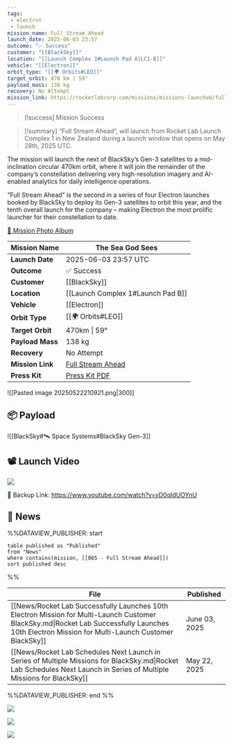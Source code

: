 ```yaml
---
tags:
 - electron
 - launch
mission_name: Full Stream Ahead
launch_date: 2025-06-03 23:57
outcome: "✅ Success"
customer: "[[BlackSky]]"
location: "[[Launch Complex 1#Launch Pad A|LC1-B]]"
vehicle: "[[Electron]]"
orbit_type: "[[🌍 Orbits#LEO]]"
target_orbit: 470 km | 59°
payload_mass: 138 kg
recovery: No Attempt
mission_link: https://rocketlabcorp.com/missions/missions-launched/full-stream-ahead-2/
---
```


>[!success]  Mission Success

>[!summary]
“Full Stream Ahead”, will launch from Rocket Lab Launch Complex 1 in New Zealand during a launch window that opens on May 28th, 2025 UTC.
>
The mission will launch the next of BlackSky’s Gen-3 satellites to a mid-inclination circular 470km orbit, where it will join the remainder of the company’s constellation delivering very high-resolution imagery and AI-enabled analytics for daily intelligence operations.
>
“Full Stream Ahead” is the second in a series of four Electron launches booked by BlackSky to deploy its Gen-3 satellites to orbit this year, and the tenth overall launch for the company – making Electron the most prolific launcher for their constellation to date.
>
[📸 Mission Photo Album](https://www.flickr.com/photos/rocketlab/albums/72177720326569466/)
>


| **Mission Name** | The Sea God Sees                                                                                                    |
| ---------------- | ------------------------------------------------------------------------------------------------------------------- |
| **Launch Date**  | 2025-06-03 23:57 UTC                                                                                                |
| **Outcome**      | ✅ Success                                                                                                           |
| **Customer**     | [[BlackSky]]                                                                                                        |
| **Location**     | [[Launch Complex 1#Launch Pad B]]                                                                                   |
| **Vehicle**      | [[Electron]]                                                                                                        |
| **Orbit Type**   | [[🌍 Orbits#LEO]]                                                                                                   |
| **Target Orbit** | 470km \| 59°                                                                                                        |
| **Payload Mass** | 138 kg                                                                                                              |
| **Recovery**     | No Attempt                                                                                                          |
| **Mission Link** | [Full Stream Ahead](https://rocketlabcorp.com/missions/missions-launched/full-stream-ahead-2/)                      |
| **Press Kit**    | [Press Kit PDF](https://rocketlabcorp.com/assets/Uploads/RL-F65-BlackSky-Full-Stream-Ahead-Presskit-compressed.pdf) |


![[Pasted image 20250522210921.png|300]]

## 📦 Payload

![[BlackSky#🛰️ Space Systems#BlackSky Gen-3]]

## 📽️ Launch Video


![](https://www.youtube.com/watch?v=yD0qIdUOYnU)

🔗 Backup Link: https://www.youtube.com/watch?v=yD0qIdUOYnU

## 📰 News

%%DATAVIEW_PUBLISHER: start
```
table published as "Published"
from "News"
where contains(mission, [[065 - Full Stream Ahead]])
sort published desc
```
%%

| File                                                                                                                                                                                             | Published     |
| ------------------------------------------------------------------------------------------------------------------------------------------------------------------------------------------------ | ------------- |
| [[News/Rocket Lab Successfully Launches 10th Electron Mission for Multi-Launch Customer BlackSky.md\|Rocket Lab Successfully Launches 10th Electron Mission for Multi-Launch Customer BlackSky]] | June 03, 2025 |
| [[News/Rocket Lab Schedules Next Launch in Series of Multiple Missions for BlackSky.md\|Rocket Lab Schedules Next Launch in Series of Multiple Missions for BlackSky]]                           | May 22, 2025  |

%%DATAVIEW_PUBLISHER: end %%


![](https://x.com/RocketLab/status/1929688988564312262)


![](https://x.com/BlackSky_Inc/status/1925531756217999647)


![](https://x.com/RocketLab/status/1925532372902273238)